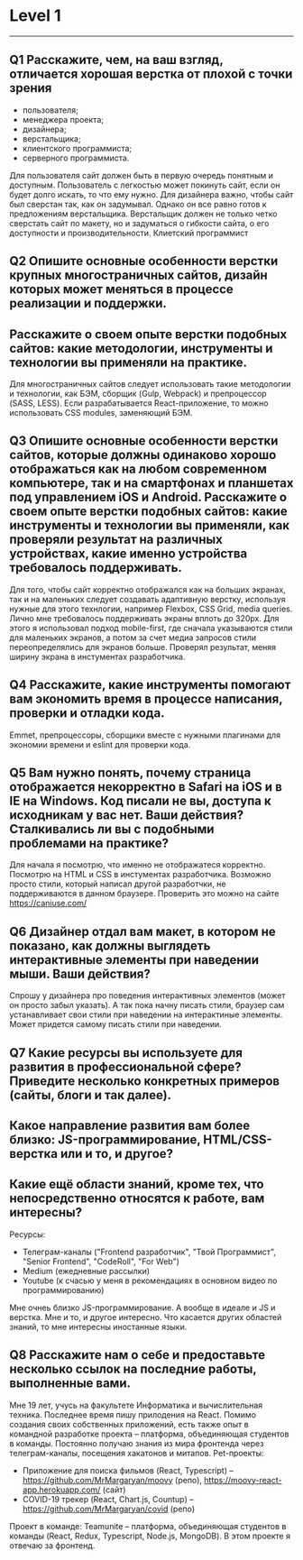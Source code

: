 # Level 1

---

## Q1 Расскажите, чем, на ваш взгляд, отличается хорошая верстка от плохой с точки зрения

- пользователя;
- менеджера проекта;
- дизайнера;
- верстальщика;
- клиентского программиста;
- серверного программиста.

Для пользователя сайт должен быть в первую очередь понятным и доступным.
Пользователь с легкостью может покинуть сайт, если он будет долго искать, то что
ему нужно. Для дизайнера важно, чтобы сайт был сверстан так, как он задумывал.
Однако он все равно готов к предложениям верстальщика. Верстальщик должен не
только четко сверстать сайт по макету, но и задуматься о гибкости сайта, о его
доступности и производительности. Клиетский программист

## Q2 Опишите основные особенности верстки крупных многостраничных сайтов, дизайн которых может меняться в процессе реализации и поддержки.

## Расскажите о своем опыте верстки подобных сайтов: какие методологии, инструменты и технологии вы применяли на практике.

Для многостраничных сайтов следует использовать такие методологии и технологии,
как БЭМ, сборщик (Gulp, Webpack) и препроцессор (SASS, LESS). Если
разрабатывается React-приложение, то можно использовать CSS modules, заменяющий
БЭМ.

## Q3 Опишите основные особенности верстки сайтов, которые должны одинаково хорошо отображаться как на любом современном компьютере, так и на смартфонах и планшетах под управлением iOS и Android. Расскажите о своем опыте верстки подобных сайтов: какие инструменты и технологии вы применяли, как проверяли результат на различных устройствах, какие именно устройства требовалось поддерживать.

Для того, чтобы сайт корректно отображался как на больших экранах, так и на
маленьких следует создавать адаптивную верстку, используя нужные для этого
технлогии, например Flexbox, CSS Grid, media queries. Лично мне требовалось
поддерживать экраны вплоть до 320px. Для этого я использовал подход
mobile-first, где сначала указываются стили для маленьких экранов, а потом за
счет медиа запросов стили переопределялись для экранов больше. Проверял
результат, меняя ширину экрана в инстументах разработчика.

## Q4 Расскажите, какие инструменты помогают вам экономить время в процессе написания, проверки и отладки кода.

Emmet, препроцессоры, сборщики вместе с нужными плагинами для экономии времени и
eslint для проверки кода.

## Q5 Вам нужно понять, почему страница отображается некорректно в Safari на iOS и в IE на Windows. Код писали не вы, доступа к исходникам у вас нет. Ваши действия? Сталкивались ли вы с подобными проблемами на практике?

Для начала я посмотрю, что именно не отображатеся корректно. Посмотрю на HTML и
CSS в инстументах разработчика. Возможно просто стили, который написал другой
разработчки, не поддерживаются в данном браузере. Проверить это можно на сайте
https://caniuse.com/

## Q6 Дизайнер отдал вам макет, в котором не показано, как должны выглядеть интерактивные элементы при наведении мыши. Ваши действия?

Спрошу у дизайнера про поведения интерактивных элементов (может он просто забыл
указать). А так пока начну писать стили, браузер сам устанавливает свои стили
при наведении на интерактиные элементы. Может придется самому писать стили при
наведении.

## Q7 Какие ресурсы вы используете для развития в профессиональной сфере? Приведите несколько конкретных примеров (сайты, блоги и так далее).

## Какое направление развития вам более близко: JS-программирование, HTML/CSS- верстка или и то, и другое?

## Какие ещё области знаний, кроме тех, что непосредственно относятся к работе, вам интересны?

Ресурсы:

- Телеграм-каналы ("Frontend разработчик", "Твой Программист", "Senior
  Frontend", "CodeRoll", "For Web")
- Medium (ежедневные рассылки)
- Youtube (к счасью у меня в рекомендациях в основном видео по программированию)

Мне очнеь близко JS-программирование. А вообще в идеале и JS и верстка. Мне и
то, и другое интересно. Что касается других областей знаний, то мне интересны
иностанные языки.

## Q8 Расскажите нам о себе и предоставьте несколько ссылок на последние работы, выполненные вами.

Мне 19 лет, учусь на факультете Информатика и вычислительная техника. Последнее
время пишу прилодения на React. Помимо создания своих собственных приложений,
есть также опыт в командной разработке проекта – платформа, объединяющая
студентов в команды. Постоянно получаю знания из мира фронтенда через
телеграм-каналы, посещения хакатонов и митапов. Pet-проекты:

- Приложение для поиска фильмов (React, Typescript) –
  https://github.com/MrMargaryan/moovy (репо),
  https://moovy-react-app.herokuapp.com/ (сайт)
- COVID-19 трекер (React, Chart.js, Countup) –
  https://github.com/MrMargaryan/covid (репо)

Проект в команде: Teamunite – платформа, объединяющая студентов в команды
(React, Redux, Typescript, Node.js, MongoDB). В этом проекте я отвечаю за
фронтенд.
